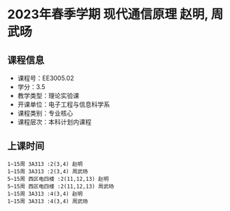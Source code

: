 # 2023年春季学期 现代通信原理 赵明, 周武旸






## 课程信息

- 课程号：EE3005.02
- 学分：3.5
- 教学类型：理论实验课
- 开课单位：电子工程与信息科学系
- 课程类别：专业核心
- 课程层次：本科计划内课程

## 上课时间

```
1~15周 3A313 :2(3,4) 赵明
1~15周 3A313 :2(3,4) 周武旸
5~15周 西区电四楼 :2(11,12,13) 赵明
5~15周 西区电四楼 :2(11,12,13) 周武旸
1~15周 3A313 :4(3,4) 赵明
1~15周 3A313 :4(3,4) 周武旸
```

